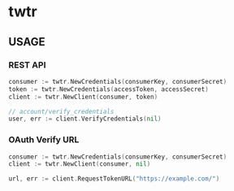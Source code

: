 # twtr

## USAGE

### REST API

```go
consumer := twtr.NewCredentials(consumerKey, consumerSecret)
token := twtr.NewCredentials(accessToken, accessSecret)
client := twtr.NewClient(consumer, token)

// account/verify_credentials
user, err := client.VerifyCredentials(nil)
```

### OAuth Verify URL

```go
consumer := twtr.NewCredentials(consumerKey, consumerSecret)
client := twtr.NewClient(consumer, nil)

url, err := client.RequestTokenURL("https://example.com/")
```
